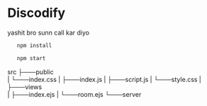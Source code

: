 # Discodify

<p>yashit bro sunn call kar diyo</p>

```bash
   npm install
```

```bash
   npm start
```

src
├───public  
| └───index.css
| ├───index.js
| ├───script.js
| └───style.css
|
├───views  
| ├───index.ejs
| └───room.ejs
└───server
